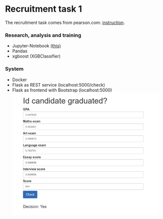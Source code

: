 # Recruitment task 1
The recruitment task comes from pearson.com: [instruction](https://github.com/bartoszptak/Recruitment_task_1/blob/master/Audition%20Task%20-%20DS%20%26%20MLE%20p.pdf).

### Research, analysis and training
- Jupyter-Notebook [(this)](https://github.com/bartoszptak/Recruitment_task_1/blob/master/Analyzing.ipynb)
- Pandas
- xgboost (XGBClassifier)

### System
- Docker
- Flask as REST service (localhost:5000/check)
- Flask as frontend with Bootstrap (localhost:5000)
![Preview](https://github.com/bartoszptak/Recruitment_task_1/blob/master/preview.png?raw=true)
